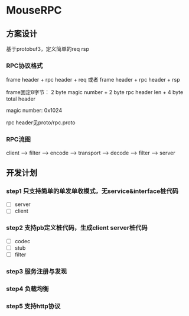# MouseRPC

## 方案设计

基于protobuf3，定义简单的req rsp

### RPC协议格式

frame header + rpc header + req  或者 frame header + rpc header + rsp

frame固定8字节： 2 byte magic number + 2 byte rpc header len + 4 byte total header

magic number: 0x1024

rpc header见proto/rpc.proto

### RPC流图

client --> filter --> encode --> transport --> decode --> filter --> server

## 开发计划

### step1 只支持简单的单发单收模式，无service&interface桩代码
- [ ] server
- [ ] client

### step2 支持pb定义桩代码，生成client server桩代码
- [ ] codec
- [ ] stub
- [ ] filter

### step3 服务注册与发现

### step4 负载均衡

### step5 支持http协议